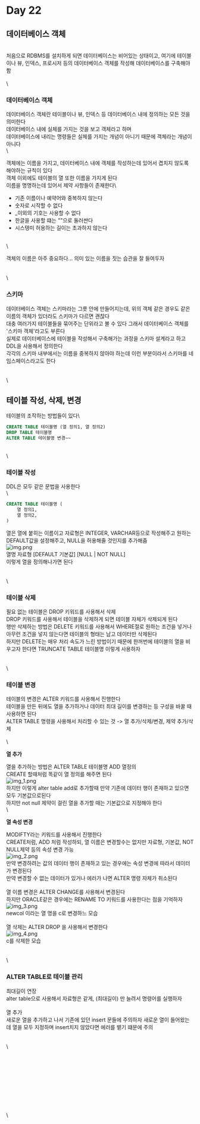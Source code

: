 # Day 22

## 데이터베이스 객체

\
처음으로 RDBMS를 설치하게 되면 데이터베이스는 비어있는 상태이고, 여기에 테이블이나 뷰, 인덱스, 프로시저 등의 데이터베이스 객체를 작성해 데이터베이스를 구축해야함\
\
\


### 데이터베이스 객체

데이터베이스 객체란 테이블이나 뷰, 인덱스 등 데이터베이스 내에 정의하는 모든 것을 의미한다\
데이터베이스 내에 실체를 가지는 것을 보고 객체라고 하며\
데이터베이스에 내리는 명령들은 실체를 가지는 개념이 아니기 때문에 객체라는 개념이 아니다\
\


객체에는 이름을 가지고, 데이터베이스 내에 객체를 작성하는데 있어서 겹치지 않도록 해야하는 규칙이 있다\
객체 이외에도 테이블의 열 또한 이름을 가지게 된다\
이름을 명명하는데 있어서 제약 사항들이 존재한다\


* 기존 이름이나 예약어와 중복하지 않는다
* 숫자로 시작할 수 없다
* \_이외의 기호는 사용할 수 없다
* 한글을 사용할 떄는 ""으로 둘러싼다
* 시스텡미 허용하는 길이는 초과하지 않는다

\
\


객체의 이름은 아주 중요하다... 의미 있는 이름을 짓는 습관을 잘 들여두자\
\
\
\


### 스키마

데이터베이스 객체는 스키마라는 그릇 안에 만들어지는데, 위의 객체 같은 경우도 같은 이름의 객체가 있더라도 스키마가 다르면 괜찮다\
대충 여러가지 테이블들을 묶어주는 단위라고 볼 수 있다 그래서 데이터베이스 객체를 '스키마 객체'라고도 부른다\
실제로 데이터베이스에 테이블을 작성해서 구축해가는 과정을 스키마 설계라고 하고 DDL을 사용해서 정의한다\
각각의 스키마 내부에서는 이름을 중복하지 않아야 하는데 이런 부분이라서 스키마를 네임스페이스라고도 한다\
\
\
\


## 테이블 작성, 삭제, 변경

테이블의 조작하는 방법들이 있다\


```sql
CREATE TABLE 테이블명 (열 정의1, 열 정의2)
DROP TABLE 테이블명
ALTER TABLE 테이블명 변경~~
```

\
\


### 테이블 작성

DDL은 모두 같은 문법을 사용한다\
\


```sql
CREATE TABLE 테이블명 (
    열 정의1,
    열 정의2,
)
```

열은 열에 붙히는 이름이고 자료형은 INTEGER, VARCHAR등으로 작성해주고 원하는 DEFAULT값을 설정해주고, NULL을 허용해줄 것인지를 추가해줌\
![img.png](images/22-1.png)\
열명 자료형 \[DEFAULT 기본값] \[NULL | NOT NULL]\
이렇게 열을 정의해나가면 된다\
\
\
\


### 테이블 삭제

필요 없는 테이블은 DROP 키워드를 사용해서 삭제\
DROP 키워드를 사용해서 테이블을 삭제하게 되면 테이블 자체가 삭제되게 된다\
행만 삭제하는 방법은 DELETE 키워드를 사용해서 WHERE절로 원하는 조건을 넣거나 아무런 조건을 넣지 않는다면 테이블의 형태는 남고 데이터만 삭제된다\
하지만 DELETE는 매우 처리 속도가 느린 방법이기 때문에 한꺼번에 테이블의 열을 비우고자 한다면 TRUNCATE TABLE 테이블명 이렇게 사용하자\
\
\
\


### 테이블 변경

테이블의 변경은 ALTER 키워드를 사용해서 진행한다\
테이블을 만든 뒤에도 열을 추가하거나 데이터 최대 길이를 변경하는 등 구성을 바꿀 때 사용하면 된다\
ALTER TABLE 명령을 사용해서 처리할 수 있는 것 -> 열 추가/삭제/변경, 제약 추가/삭제\
\
\


**열 추가**

열을 추가하는 방법은 ALTER TABLE 테이블명 ADD 열정의\
CREATE 할때처럼 똑같이 열 정의를 해주면 된다\
![img\_1.png](images/22-2.png)\
하지만 이렇게 alter table add로 추가할때 만약 기존에 데이터 행이 존재하고 있으면 모두 기본값으로된다\
하지만 not null 제약이 걸린 열을 추가할 때는 기본값으로 지정해야 한다\
\


**열 속성 변경**

MODIFTY라는 키워드를 사용해서 진행한다\
CREATE처럼, ADD 처럼 작성하되, 열 이름은 변경할수는 없지만 자료형, 기본값, NOT NULL제약 등의 속성 변경 가능\
![img\_2.png](images/22-3.png)\
만약 변경하려는 값의 데이터 행이 존재하고 있는 경우에는 속성 변경에 따라서 데이터가 변경된다\
만약 변경할 수 없는 데이터가 있거나 에러가 나면 ALTER 명령 자체가 취소된다\
\
열 이름 변경은 ALTER CHANGE를 사용해서 변경된다\
하지만 ORACLE같은 경우에는 RENAME TO 키워드를 사용한다는 점을 기억하자\
![img\_3.png](images/22-4.png)\
newcol 이라는 열 명을 c로 변경하느 모습\
\
열 삭제는 ALTER DROP 을 사용해서 변경한다\
![img\_4.png](images/22-5.png)\
c를 삭제한 모습\
\
\
\


### ALTER TABLE로 테이블 관리

최대길이 연장\
alter table으로 사용해서 자료형은 같게, (최대길이) 만 늘려서 명령어를 실행하자\
\
열 추가\
새로운 열을 추가하고 나서 기존에 있던 insert 문들에 주의하자 새로운 열이 들어왔는데 열을 모두 지정하며 insert치지 않았다면 에러를 뱉기 떄문에 주의\
\
\
\


\
\
\
\
\
\
\
\
\
\
